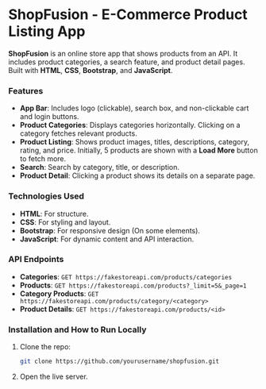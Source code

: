 # ShopFusion - E-Commerce Product Listing App

**ShopFusion** is an online store app that shows products from an API. It includes product categories, a search feature, and product detail pages. Built with **HTML**, **CSS**, **Bootstrap**, and **JavaScript**.

### Features

- **App Bar**: Includes logo (clickable), search box, and non-clickable cart and login buttons.
- **Product Categories**: Displays categories horizontally. Clicking on a category fetches relevant products.
- **Product Listing**: Shows product images, titles, descriptions, category, rating, and price. Initially, 5 products are shown with a **Load More** button to fetch more.
- **Search**: Search by category, title, or description.
- **Product Detail**: Clicking a product shows its details on a separate page.

### Technologies Used

- **HTML**: For structure.
- **CSS**: For styling and layout.
- **Bootstrap**: For responsive design (On some elements).
- **JavaScript**: For dynamic content and API interaction.

### API Endpoints

- **Categories**: `GET https://fakestoreapi.com/products/categories`
- **Products**: `GET https://fakestoreapi.com/products?_limit=5&_page=1`
- **Category Products**: `GET https://fakestoreapi.com/products/category/<category>`
- **Product Details**: `GET https://fakestoreapi.com/products/<id>`

### Installation and How to Run Locally

1. Clone the repo:
   ```bash
   git clone https://github.com/yourusername/shopfusion.git

2. Open the live server.
